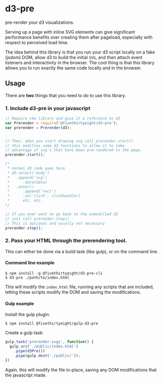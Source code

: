 # d3-pre
pre-render your d3 visualizations.

Serving up a page with inline SVG elements can give significant
performance benefits over creating them after pageload,
especially with respect to perceived load time.

The idea behind this library is that you run your d3 script locally on a
fake (jsdom) DOM, allow d3 to build the initial `SVG`, and then attach event listeners
and interactivity in the browser. The cool thing is that this library allows you to run
exactly the same code locally and in the browser.

## Usage

There are **two** things that you need to do to use this library.

### 1. Include d3-pre in your javascript

```js
// Require the library and give it a reference to d3
var Prerender = require('@fivethirtyeight/d3-pre');
var prerender = Prerender(d3);


// Then, when you start drawing svg call prerender.start()
// this modifies some d3 functions to allow it to take
// advantage of svg's that have been pre-rendered to the page.
prerender.start();

/*
 * normal d3 code goes here
 * d3.select('body')
 *   .append('svg')
 *      .data(data)
 *   .enter()
 *      .append('rect')
 *      .on('click', clickhandler)
 *      etc. etc.
*/

// If you ever want to go back to the unmodified d3
// just call prerender.stop()
// This is optional and usually not necessary
prerender.stop();

```


### 2. Pass your HTML through the prerendering tool.

This can either be done via a build task (like gulp), or on the command line.

#### Command line example

```
$ npm install -g @fivethirtyeight/d3-pre-cli
$ d3-pre ./path/to/index.html
```

This will modify the `index.html` file, running any scripts that are included,
letting these scripts modify the DOM and saving the modifications.

#### Gulp example

Install the gulp plugin:
```
$ npm install @fivethirtyeight/gulp-d3-pre
```

Create a gulp task:

```js
gulp.task('prerender-svgs', function() {
  gulp.src('./public/index.html')
    .pipe(d3Pre())
    .pipe(gulp.dest('./public/'));
})
```
Again, this will modify the file in-place, saving any DOM modifications that
the javascript made.
